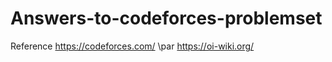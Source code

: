 # Answers-to-codeforces-problemset

Reference
    https://codeforces.com/ \par
    https://oi-wiki.org/
    
